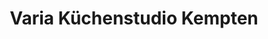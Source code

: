---
title: "Varia Küchenstudio Kempten"
url: /kempten-allgaeu/varia-kuechenstudio-kempten/
shop: Küchen
---